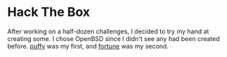 # Hack The Box

After working on a half-dozen challenges, I decided to try my hand at creating
some. I chose OpenBSD since I didn't see any had been created before.
[puffy](puffy) was my first, and [fortune](fortune) was my second.
